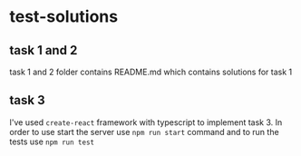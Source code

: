# test-solutions

## task 1 and 2

task 1 and 2 folder contains README.md which contains solutions for task 1 

## task 3

I've used `create-react` framework with typescript to implement task 3. 
In order to use start the server use `npm run start` command and to run the 
tests use `npm run test` 

